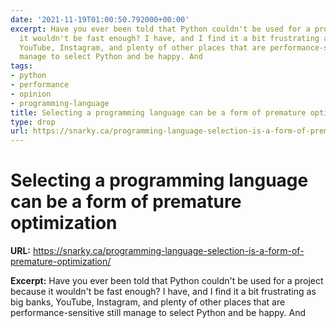 ```yaml
---
date: '2021-11-19T01:00:50.792000+00:00'
excerpt: Have you ever been told that Python couldn't be used for a project because
  it wouldn't be fast enough? I have, and I find it a bit frustrating as big banks,
  YouTube, Instagram, and plenty of other places that are performance-sensitive still
  manage to select Python and be happy. And
tags:
- python
- performance
- opinion
- programming-language
title: Selecting a programming language can be a form of premature optimization
type: drop
url: https://snarky.ca/programming-language-selection-is-a-form-of-premature-optimization/
---
```


# Selecting a programming language can be a form of premature optimization

**URL:** https://snarky.ca/programming-language-selection-is-a-form-of-premature-optimization/

**Excerpt:** Have you ever been told that Python couldn't be used for a project because it wouldn't be fast enough? I have, and I find it a bit frustrating as big banks, YouTube, Instagram, and plenty of other places that are performance-sensitive still manage to select Python and be happy. And
